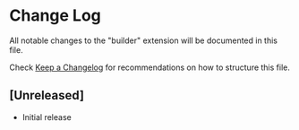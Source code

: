 # Change Log

All notable changes to the "builder" extension will be documented in this file.

Check [Keep a Changelog](http://keepachangelog.com/) for recommendations on how to structure this file.

## [Unreleased]

- Initial release